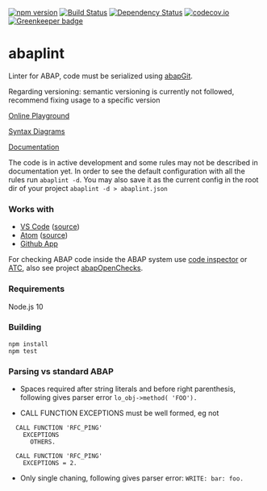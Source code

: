 [![npm version](https://badge.fury.io/js/abaplint.svg)](https://badge.fury.io/js/abaplint)
[![Build Status](https://travis-ci.org/larshp/abaplint.svg?branch=master)](https://travis-ci.org/larshp/abaplint)
[![Dependency Status](https://david-dm.org/larshp/abaplint.svg)](https://david-dm.org/larshp/abaplint)
[![codecov.io](https://codecov.io/github/larshp/abaplint/coverage.svg?branch=master)](https://codecov.io/github/larshp/abaplint?branch=master)
[![Greenkeeper badge](https://badges.greenkeeper.io/larshp/abaplint.svg)](https://greenkeeper.io/)

# abaplint

Linter for ABAP, code must be serialized using [abapGit](https://github.com/larshp/abapGit).

Regarding versioning: semantic versioning is currently not followed, recommend fixing usage to a specific version

[Online Playground](https://playground.abaplint.org)

[Syntax Diagrams](https://syntax.abaplint.org)

[Documentation](https://docs.abaplint.org)

The code is in active development and some rules may not be described in documentation yet. In order to see the default configuration with all the rules run `abaplint -d`. You may also save it as the current config in the root dir of your project `abaplint -d > abaplint.json`

### Works with
* [VS Code](https://marketplace.visualstudio.com/items?itemName=larshp.vscode-abaplint) ([source](https://github.com/abaplint/vscode-abaplint))
* [Atom](https://atom.io/packages/linter-abaplint) ([source](https://github.com/larshp/linter-abaplint))
* [Github App](https://github.com/apps/abaplint)

For checking ABAP code inside the ABAP system use [code inspector](http://wiki.scn.sap.com/wiki/display/ABAP/Code+Inspector) or [ATC](http://wiki.scn.sap.com/wiki/display/ABAP/ABAP+Test+Cockpit), also see project [abapOpenChecks](https://github.com/larshp/abapOpenChecks).

### Requirements
Node.js 10

### Building
```
npm install
npm test
```


### Parsing vs standard ABAP
* Spaces required after string literals and before right parenthesis, following gives parser error
`lo_obj->method( 'FOO').`

* CALL FUNCTION EXCEPTIONS must be well formed, eg not
```abap
  CALL FUNCTION 'RFC_PING'
    EXCEPTIONS
      OTHERS.

  CALL FUNCTION 'RFC_PING'
    EXCEPTIONS = 2.
```

* Only single chaning, following gives parser error:
`WRITE: bar: foo.`
